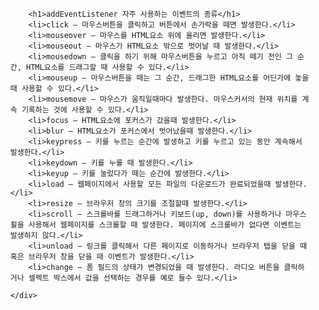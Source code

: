 <!DOCTYPE html>
<html lang="en">
<head>
    <meta charset="UTF-8">
    <meta http-equiv="X-UA-Compatible" content="IE=edge">
    <meta name="viewport" content="width=device-width, initial-scale=1.0">
    <title>Document</title>
</head>
<body>
<ol>
    <div>
        
        <h1>addEventListener 자주 사용하는 이벤트의 종류</h1>
        <li>click – 마우스버튼을 클릭하고 버튼에서 손가락을 떼면 발생한다.</li>
        <li>mouseover – 마우스를 HTML요소 위에 올리면 발생한다.</li>
        <li>mouseout – 마우스가 HTML요소 밖으로 벗어날 때 발생한다.</li>
        <li>mousedown – 클릭을 하기 위해 마우스버튼을 누르고 아직 떼기 전인 그 순간, HTML요소를 드래그할 때 사용할 수 있다.</li>
        <li>mouseup – 마우스버튼을 떼는 그 순간, 드래그한 HTML요소를 어딘가에 놓을 때 사용할 수 있다.</li>
        <li>mousemove – 마우스가 움직일때마다 발생한다. 마우스커서의 현재 위치를 계속 기록하는 것에 사용할 수 있다.</li>
        <li>focus – HTML요소에 포커스가 갔을때 발생한다.</li>
        <li>blur – HTML요소가 포커스에서 벗어났을때 발생한다.</li>
        <li>keypress – 키를 누르는 순간에 발생하고 키를 누르고 있는 동안 계속해서 발생한다.</li>
        <li>keydown – 키를 누를 때 발생한다.</li>
        <li>keyup – 키를 눌렀다가 떼는 순간에 발생한다.</li>
        <li>load – 웹페이지에서 사용할 모든 파일의 다운로드가 완료되었을때 발생한다.</li>
        <li>resize – 브라우저 창의 크기를 조절할때 발생한다.</li>
        <li>scroll – 스크롤바를 드래그하거나 키보드(up, down)를 사용하거나 마우스 휠을 사용해서 웹페이지를 스크롤할 때 발생한다. 페이지에 스크롤바가 없다면 이벤트는 발생하지 않다.</li>
        <li>unload – 링크를 클릭해서 다른 페이지로 이동하거나 브라우저 탭을 닫을 때 혹은 브라우저 창을 닫을 때 이벤트가 발생한다.</li>
        <li>change – 폼 필드의 상태가 변경되었을 때 발생한다. 라디오 버튼을 클릭하거나 셀렉트 박스에서 값을 선택하는 경우를 예로 들수 있다.</li>
    
    </div>
</body>
</html>
